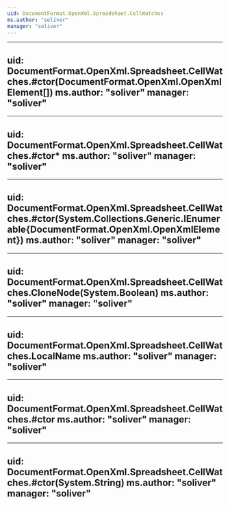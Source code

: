 ```yaml
---
uid: DocumentFormat.OpenXml.Spreadsheet.CellWatches
ms.author: "soliver"
manager: "soliver"
---
```


---
uid: DocumentFormat.OpenXml.Spreadsheet.CellWatches.#ctor(DocumentFormat.OpenXml.OpenXmlElement[])
ms.author: "soliver"
manager: "soliver"
---

---
uid: DocumentFormat.OpenXml.Spreadsheet.CellWatches.#ctor*
ms.author: "soliver"
manager: "soliver"
---

---
uid: DocumentFormat.OpenXml.Spreadsheet.CellWatches.#ctor(System.Collections.Generic.IEnumerable{DocumentFormat.OpenXml.OpenXmlElement})
ms.author: "soliver"
manager: "soliver"
---

---
uid: DocumentFormat.OpenXml.Spreadsheet.CellWatches.CloneNode(System.Boolean)
ms.author: "soliver"
manager: "soliver"
---

---
uid: DocumentFormat.OpenXml.Spreadsheet.CellWatches.LocalName
ms.author: "soliver"
manager: "soliver"
---

---
uid: DocumentFormat.OpenXml.Spreadsheet.CellWatches.#ctor
ms.author: "soliver"
manager: "soliver"
---

---
uid: DocumentFormat.OpenXml.Spreadsheet.CellWatches.#ctor(System.String)
ms.author: "soliver"
manager: "soliver"
---
